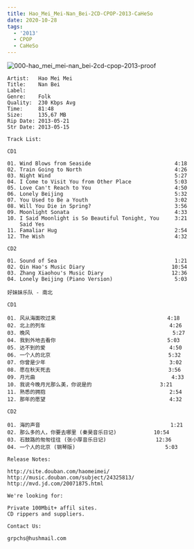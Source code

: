 ```yaml
---
title: Hao_Mei_Mei-Nan_Bei-2CD-CPOP-2013-CaHeSo
date: 2020-10-28
tags: 
  - '2013'
  - CPOP
  - CaHeSo
---
```


![000-hao_mei_mei-nan_bei-2cd-cpop-2013-proof](https://goindex.65style.workers.dev/1:/Hao_Mei_Mei-Nan_Bei-2CD-CPOP-2013-CaHeSo/000-hao_mei_mei-nan_bei-2cd-cpop-2013-proof.jpg)


```
Artist:   Hao Mei Mei
Title:    Nan Bei
Label:
Genre:    Folk
Quality:  230 Kbps Avg
Time:     81:48
Size:     135,67 MB
Rip Date: 2013-05-21
Str Date: 2013-05-15

Track List:

CD1

01. Wind Blows from Seaside                           4:18
02. Train Going to North                              4:26
03. Night Wind                                        5:27
04. I Come to Visit You from Other Place              5:03
05. Love Can't Reach to You                           4:50
06. Lonely Beijing                                    5:32
07. You Used to Be a Youth                            3:02
08. Will You Die in Spring?                           3:56
09. Moonlight Sonata                                  4:33
10. I Said Moonlight is So Beautiful Tonight, You     3:21
    Said Yes
11. Famaliar Hug                                      2:54
12. The Wish                                          4:32

CD2

01. Sound of Sea                                      1:21
02. Qin Hao's Music Diary                            10:54
03. Zhang Xiaohou's Music Diary                      12:36
04. Lonely Beijing (Piano Version)                    5:03

好妹妹乐队 - 南北

CD1                                                       
                                                          
01. 风从海面吹过来                                    4:18
02. 北上的列车                                        4:26
03. 晚风                                              5:27
04. 我到外地去看你                                    5:03
05. 达不到的爱                                        4:50
06. 一个人的北京                                      5:32
07. 你曾是少年                                        3:02
08. 愿在秋天死去                                      3:56
09. 月光曲                                            4:33
10. 我说今晚月光那么美，你说是的                      3:21
11. 熟悉的拥抱                                        2:54
12. 那年的愿望                                        4:32

CD2                                                       
                                                          
01. 海的声音                                          1:21
02. 那么多的人，你要去哪里 (秦昊音乐日记)            10:54
03. 石鼓路的匆匆往往 (张小厚音乐日记)                12:36
04. 一个人的北京 (钢琴版)                             5:03

Release Notes:

http://site.douban.com/haomeimei/
http://music.douban.com/subject/24325813/
http://mvd.jd.com/20071875.html

We're looking for:           
                             
Private 100Mbit+ affil sites.
CD rippers and suppliers.    
                             
Contact Us:                  
                             
grpchs@hushmail.com   

```

<a-player 
    :options="{
        audio: [
          {
            name: '风从海面吹过来',
            artist: '好妹妹乐队',
            url: 'https://goindex.65style.workers.dev/1:/Hao_Mei_Mei-Nan_Bei-2CD-CPOP-2013-CaHeSo/101-hao_mei_mei-wind_blows_from_seaside.mp3',
            cover: 'https://goindex.65style.workers.dev/1:/Hao_Mei_Mei-Nan_Bei-2CD-CPOP-2013-CaHeSo/000-hao_mei_mei-nan_bei-2cd-cpop-2013-proof.jpg',
            theme: '#ebd0c2'
          },
        ]
    }"
/>

<download url="https://www92.zippyshare.com/v/jMCSyGIa/file.html"/>

